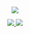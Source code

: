 <p align="center">
  <a href="https://profile.intra.42.fr/">
    <img src="https://badge42.vercel.app/api/v2/clbgh1ht000110glbxan4xbs7/stats?cursusId=21&coalitionId=undefined">
  </a> 
</p>

<p align="center">
  <a href="https://github.com/manyakhachatryan">
    <img src="https://github-readme-stats.vercel.app/api?username=manyakhachatryan&count_private=true&show_icons=true&theme=chartreuse-dark">
    <img src="https://github-readme-stats.vercel.app/api/top-langs/?username=manyakhachatryan&show_icons=true&locale=en&layout=compact&theme=chartreuse-dark">
  </a>
</p>
